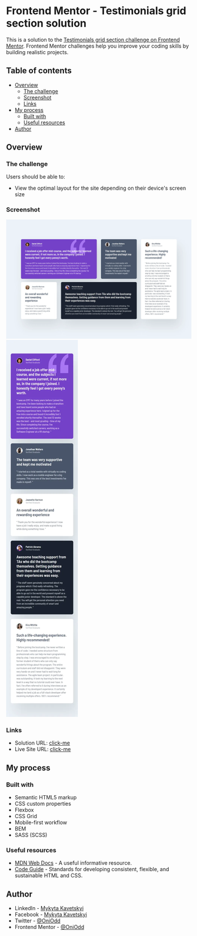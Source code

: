 # Frontend Mentor - Testimonials grid section solution

This is a solution to the [Testimonials grid section challenge on Frontend Mentor](https://www.frontendmentor.io/challenges/testimonials-grid-section-Nnw6J7Un7). Frontend Mentor challenges help you improve your coding skills by building realistic projects.

## Table of contents

- [Overview](#overview)
  - [The challenge](#the-challenge)
  - [Screenshot](#screenshot)
  - [Links](#links)
- [My process](#my-process)
  - [Built with](#built-with)
  - [Useful resources](#useful-resources)
- [Author](#author)

## Overview

### The challenge

Users should be able to:

- View the optimal layout for the site depending on their device's screen size

### Screenshot

![Desktop](./images/desktop.webp)
![Mobile](./images/mobile.webp)

### Links

- Solution URL: [click-me](https://github.com/OniOdd/testimonials-grid-section)
- Live Site URL: [click-me](https://oniodd.github.io/testimonials-grid-section/)

## My process

### Built with

- Semantic HTML5 markup
- CSS custom properties
- Flexbox
- CSS Grid
- Mobile-first workflow
- BEM
- SASS (SCSS)

### Useful resources

- [MDN Web Docs](https://developer.mozilla.org/) - A useful informative resource.
- [Code Guide](https://developer.mozilla.org/) - Standards for developing consistent, flexible, and sustainable HTML and CSS.

## Author

- LinkedIn - [Mykyta Kavetskyi](https://www.linkedin.com/in/mykyta-kavetskyi/)
- Facebook - [Mykyta Kavetskyi](https://www.facebook.com/profile.php?id=100094490807763)
- Twitter - [@OniOdd](https://twitter.com/OniOdd)
- Frontend Mentor - [@OniOdd](https://www.frontendmentor.io/profile/OniOdd)
